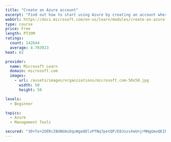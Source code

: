 ```yaml
---
title: "Create an Azure account"
excerpt: "Find out how to start using Azure by creating an account where you’ll see services and personal settings for identity, billing, and preferences."
webUrl: https://docs.microsoft.com/en-us/learn/modules/create-an-azure-account/
type: course
price: Free
length: PT39M
ratings:
  count: 142644
  average: 4.703023
heat: 62

provider:
  name: Microsoft Learn
  domain: microsoft.com
  images:
    - url: /assets/images/organizations/microsoft.com-50x50.jpg
      width: 50
      height: 50

levels:
  - Beginner

topics:
  - Azure
  - Management Tools

secured: "30+To+2OERcIBUNUAsDqsWge8DlvPfNq7petQP/E0JozsXeUnjrMHgGmxQEIba/lK20U0ahxYdxBBD9raLYwAssHzgZYU+F8TE5QPe1h3MCwP95qZ170ssQsoBK/TcwgTadRUB5u5IMDGo40SyLlg0T8L+UEQ1LJVwmzwjATzm1HMm+e4mhGSsTMteCYcyp8BiyB5ON6bjSk2nl8VuPkZ+tnGUZOmayp7UFTovK8H4KqxEH/ElFY17tjWzprDGVt+q4tWwALNm7/zhDXpowRhQ+KtRc1aN0QM3D1gABsOXJSDU+1wOZuj9ydN7tLLtEabo8VZeQv5OTZTxjOVe0EtVZzED1txtwveztkwm7F0KF5wqWRcPz01X9wRNbMBfFZ7HZI/x+Qaw2+CUTfUgpGt2pQokOopKKLhJZwXzqzknKtMfj80+zrwCsa+Pa4/164;7WTU2MFC10vMS/0/K2M12g=="
---
```


